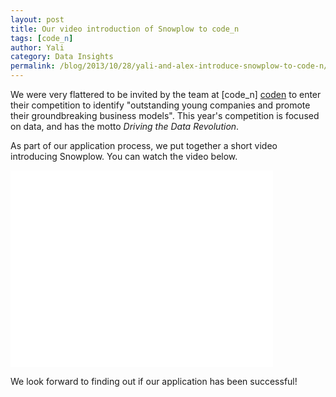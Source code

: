 ```yaml
---
layout: post
title: Our video introduction of Snowplow to code_n
tags: [code_n]
author: Yali
category: Data Insights
permalink: /blog/2013/10/28/yali-and-alex-introduce-snowplow-to-code-n/
---
```


We were very flattered to be invited by the team at [code_n] [coden] to enter their competition to identify "outstanding young companies and promote their groundbreaking business models". This year's competition is focused on data, and has the motto *Driving the Data Revolution*.

As part of our application process, we put together a short video introducing Snowplow. You can watch the video below.


<div class="iframe-container">
    <iframe width="420" height="315" src="//www.youtube.com/embed/p49quiYRsgE" frameborder="0" allowfullscreen="1">     </iframe>
</div>


We look forward to finding out if our application has been successful!

[coden]: http://www.code-n.org/#about/main
